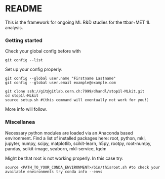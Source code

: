 # README

This is the framework for ongoing ML R&D studies for the ttbar+MET 1L analysis.

### Getting started

Check your global config before with 
```
git config --list
```

Set up your config properly:
```
git config --global user.name "Firstname Lastname"
git config --global user.email example@example.com
```

```
git clone ssh://git@gitlab.cern.ch:7999/dhandl/stop1l-MLkit.git
cd stop1l-MLkit
source setup.sh #(this command will eventually not work for you!)
```

More info will follow. 

### Miscellanea

Necessary python modules are loaded via an Anaconda based environment. Find a list of installed packages here:
root, python, mkl, jupyter, numpy, scipy, matplotlib, scikit-learn, h5py, rootpy, root-numpy, pandas, scikit-image, seaborn, mkl-service, tqdm

Might be that root is not working properly. In this case try:

```
source <PATH_TO_YOUR_CONDA_ENVIRONMENT>/bin/thisroot.sh #to check your available environments try conda info --envs
``` 
